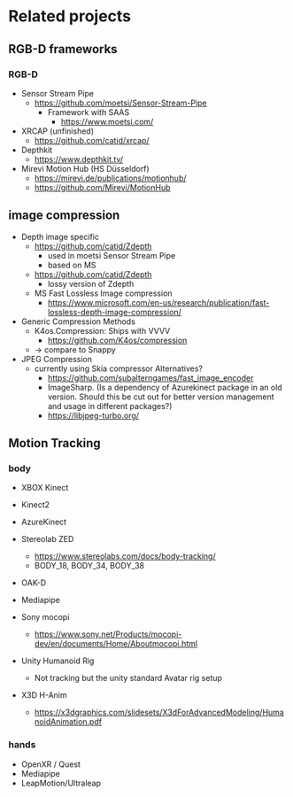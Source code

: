 # Related projects

## RGB-D frameworks
### RGB-D
* Sensor Stream Pipe
  * https://github.com/moetsi/Sensor-Stream-Pipe
    * Framework with SAAS
      * https://www.moetsi.com/
* XRCAP (unfinished)
  * https://github.com/catid/xrcap/
* Depthkit
  * https://www.depthkit.tv/
* Mirevi Motion Hub (HS Düsseldorf)
  * https://mirevi.de/publications/motionhub/
  * https://github.com/Mirevi/MotionHub


## image compression
* Depth image specific
  * https://github.com/catid/Zdepth
    * used in moetsi Sensor Stream Pipe
    * based on MS
  * https://github.com/catid/Zdepth
    * lossy version of Zdepth
  * MS Fast Lossless Image compression
    * https://www.microsoft.com/en-us/research/publication/fast-lossless-depth-image-compression/
* Generic Compression Methods
  * K4os.Compression: Ships with VVVV
    * https://github.com/K4os/compression
  * -> compare to Snappy
* JPEG Compression
  * currently using Skia compressor
  Alternatives?
    * https://github.com/subalterngames/fast_image_encoder
    * ImageSharp. (Is a dependency of Azurekinect package in an old version. Should this be cut out for better version management and usage in different packages?)
    * https://libjpeg-turbo.org/


## Motion Tracking
### body

* XBOX Kinect
* Kinect2
* AzureKinect
* Stereolab ZED
  * https://www.stereolabs.com/docs/body-tracking/
  * BODY_18, BODY_34, BODY_38
* OAK-D

* Mediapipe
* Sony mocopi
  * https://www.sony.net/Products/mocopi-dev/en/documents/Home/Aboutmocopi.html
* Unity Humanoid Rig
  * Not tracking but the unity standard Avatar rig setup
* X3D H-Anim
  * https://x3dgraphics.com/slidesets/X3dForAdvancedModeling/HumanoidAnimation.pdf

### hands

* OpenXR / Quest
* Mediapipe
* LeapMotion/Ultraleap